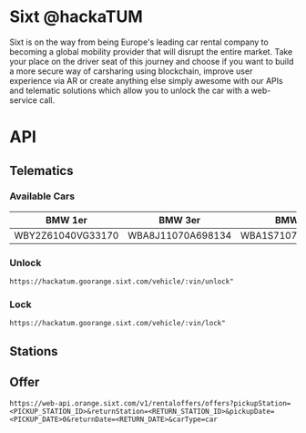 # Sixt @hackaTUM 
Sixt is on the way from being Europe's leading car rental company to becoming a global mobility provider that will disrupt the entire market. Take your place on the driver seat of this journey and choose if you want to build a more secure way of carsharing using blockchain, improve user experience via AR or create anything else simply awesome with our APIs and telematic solutions which allow you to unlock the car with a web-service call.

# API

## Telematics
### Available Cars

BMW 1er | BMW 3er | BMW i8
--- | --- | ---
WBY2Z61040VG33170 | WBA8J11070A698134 | WBA1S710707B62821

### Unlock
```https://hackatum.goorange.sixt.com/vehicle/:vin/unlock"```

### Lock
```https://hackatum.goorange.sixt.com/vehicle/:vin/lock"```

## Stations


## Offer
```https://web-api.orange.sixt.com/v1/rentaloffers/offers?pickupStation=<PICKUP_STATION_ID>&returnStation=<RETURN_STATION_ID>&pickupDate=<PICKUP_DATE>0&returnDate=<RETURN_DATE>&carType=car```



